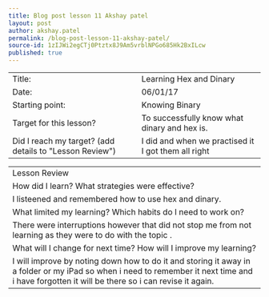 ```yaml
---
title: Blog post lesson 11 Akshay patel
layout: post
author: akshay.patel
permalink: /blog-post-lesson-11-akshay-patel/
source-id: 1zIJWi2egCTj0Ptztx8J9Am5vrblNPGo685Hk2BxILcw
published: true
---
```

<table>
  <tr>
    <td>Title:</td>
    <td>Learning Hex and Dinary</td>
  </tr>
  <tr>
    <td>Date:</td>
    <td>06/01/17</td>
  </tr>
  <tr>
    <td>Starting point:</td>
    <td>Knowing Binary</td>
  </tr>
  <tr>
    <td>Target for this lesson?</td>
    <td>To successfully know what dinary and hex is.</td>
  </tr>
  <tr>
    <td>Did I reach my target? 
(add details to "Lesson Review")</td>
    <td>I did and when we practised it I got them all right</td>
  </tr>
</table>


<table>
  <tr>
    <td>Lesson Review</td>
  </tr>
  <tr>
    <td>How did I learn? What strategies were effective? </td>
  </tr>
  <tr>
    <td>I listeened and remembered how to use hex and dinary.</td>
  </tr>
  <tr>
    <td>What limited my learning? Which habits do I need to work on? </td>
  </tr>
  <tr>
    <td>There were interruptions however that did not stop me from not learning as they were to do with the topic . </td>
  </tr>
  <tr>
    <td>What will I change for next time? How will I improve my learning?</td>
  </tr>
  <tr>
    <td>I will improve by noting down how to do it and storing it away in a folder or my iPad so when i need to remember it next time and i have forgotten it will be there so i can revise it again.</td>
  </tr>
</table>


